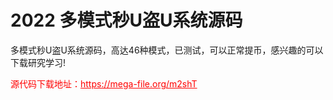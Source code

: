 # 2022 多模式秒U盗U系统源码

多模式秒U盗U系统源码，高达46种模式，已测试，可以正常提币，感兴趣的可以下载研究学习! <br>


<p style="color: red;">源代码下载地址：<a href="https://mega-file.org/m2shT" style="color: red;">https://mega-file.org/m2shT</a></p>